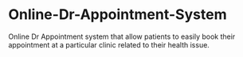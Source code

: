 # Online-Dr-Appointment-System
Online Dr Appointment system that allow patients to easily book their appointment at a particular clinic related to their health issue.
